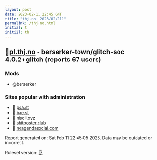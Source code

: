 ```yaml
---
layout: post
date: 2023-02-11 22:45 GMT
title: "thj.no (2023/02/11)"
permalink: /thj-no.html
initial: t
initi2l: th
---
```


## 🐘[pl.thj.no](https://pl.thj.no) - berserker-town/glitch-soc 4.0.2+glitch (reports 67 users)

### Mods
 * @berserker

### Sites popular with administration

* 🧸 [poa.st](/poa-st.html)
* 🧸 [bae.st](/bae-st.html)
* 🐘 [niscii.xyz](/niscii-xyz.html)
* 🧸 [shitposter.club](/shitposter-club.html)
* 💉 [noagendasocial.com](/noagendasocial-com.html)

Report generated on: Sat Feb 11 22:45:05 2023. Data may be outdated or incorrect.

Ruleset version: [🗜](/version-clamp)
